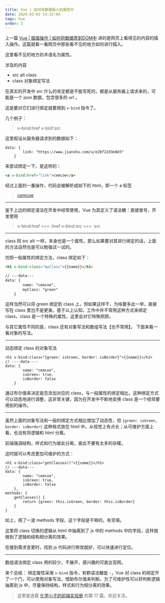 ```yaml
---
title: Vue | 如何将数据插入到属性中
date: 2020-03-03 14:32:04
tags: Vue
order: 3
---
```


上一篇 [Vue | 插值操作 | 如何将数据弄到DOM中](https://www.jianshu.com/p/86a4b7033567) 讲的是网页上看得见的内容的插入操作。这篇就看一看网页中那些看不见的地方如何进行插入。

这里看不见的地方的术语名为属性。

涉及的内容
- src alt class
- class 对象绑定写法


在真实的开发中 src 什么的肯定都是不能写死的，都是从服务器上请求来的，可能是一个 json 数据，包含很多的 url 。

这是要对它们进行绑定就要用到 `v-bind` 指令了。

几个例子：

> v-bind:href
v-binf:src

这里假设从服务器请求到的数据如下：
```
data: {
        link: "https://www.jianshu.com/u/e20f22d3e8d3"
    }
```

来尝试绑定一下，是这样的：
```html
<a v-bind:href="link">cemcoe</a>
```

经过上面的一番操作，代码会被解析成如下的 html，即一个 a 标签
> <a href="https://www.jianshu.com/u/e20f22d3e8d3">cemcoe</a>


---

鉴于上边的绑定语法在开发中经常使用，Vue 为其定义了语法糖：直接冒号，开发使用
> v-bind:href === :href
v-bind:src === :src


----------

class 同 src alt 一样，本身也是一个属性，那么如果要对其进行绑定的话，上面的方法自然也是可以勉强试一试的。

仿照一般属性的绑定方法，class 绑定如下：
```html
<h1 v-bind:class="myClass">{{name}}</h1>

// ---data---
data: {
        name: "cemcoe",
        myClass: "green"
    }
```
这样当然可以将 green 绑定到 class 上，但如果这样干，为啥要多此一举，直接写在 class 里岂不是更香。基于以上认知，工作中并不常用这种方式来绑定 class，class 是一个特殊的属性，这里会对它特殊照顾。

与其它属性不同的是，class 还有对象写法和数组写法【也不常用】。
下面来看一看对象的写法。


---


动态绑定 class 的对象写法
```
<h1 v-bind:class="{green: isGreen, border: isBorder}">{{name}}</h1>
// ----data----
data: {
        name: "cemcoe",
        isGreen: true,
        isBorder: false
    }
```
通过布尔值来决定是否添加对应的 class，与一般属性的绑定相比，这种绑定方式可以动态地进行调整，这非常关键，因为在开发中不断地变换 class 是一个经常要用到的操作。

----------


虽然上面的对象写法和一般的绑定方式相比增加了动态性，但 `{green: isGreen, border: isBorder}` 这种格式放在 html 中，从视觉上有点长；从可维护方面上看，也没有将逻辑和 html 分离。

前端强调结构，样式和行为彼此分离，彼此不要有太多的杂糅。

这时就可以考虑更加可维护的方式：
```
<h1 v-bind:class="getClasses()">{{name}}</h1>
// ---data---
data: {
        name: "cemcoe",
        isGreen: true,
        isBorder: false
    },
methods: {
    getClasses() {
        return {green: this.isGreen, border: this.isBorder}
    }
}
```
如上，用了一波 methods 字段，这个字段是干嘛的，有空填。

这里将 class 切换的逻辑从 html 中抽离到了 js 中的 methods 中的字段，这样就做到了逻辑和结构相分离的效果。

在接到需求变更时，找到 js 代码进行修改就好，可以快速进行定位。

---
数组语法绑定 class 用的较少，不展开，感兴趣的可直达官网。

来个总结：
绑定属性采用 `v-bind` 指令，有颗语法糖是 `:`，Vue 对 class 的绑定开了一个门，可以使用对象写法，借助布尔值来判断。为了可维护性可以将判断逻辑抽离到 js 中，尽量保持结构，样式和行为相分离的效果。
  

> 这里是连载 [化学小子的前端实验册](https://www.jianshu.com/nb/40206736) 的第 17 篇，欢迎关注。




